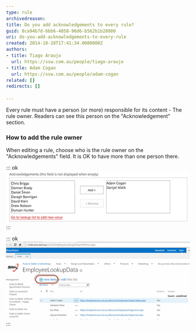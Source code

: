 ```yaml
---
type: rule
archivedreason: 
title: Do you add acknowledgements to every rule?
guid: 8ca94b7d-6bb6-4058-96d6-b562b1b28080
uri: do-you-add-acknowledgements-to-every-rule
created: 2014-10-28T17:41:34.0000000Z
authors:
- title: Tiago Araujo
  url: https://ssw.com.au/people/tiago-araujo
- title: Adam Cogan
  url: https://ssw.com.au/people/adam-cogan
related: []
redirects: []

---
```


Every rule must have a person (or more) responsible for its content - The rule owner. Readers can see this person on the "Acknowledgement" section.

<!--endintro-->

### How to add the rule owner

When editing a rule, choose who is the rule owner on the "Acknowledgements" field. It is OK to have more than one person there.

::: ok  
![Figure: This is where you add or remove "Acknowledgements"](acknowledgements.jpg)  
:::  

::: ok  
![Figure: You can add a new person in SharePoint, if the owner is not on the list yet](add-new-value.png)  
:::
